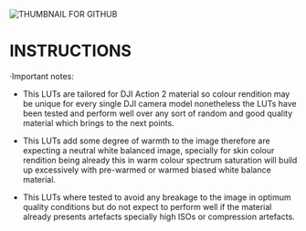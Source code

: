 ![THUMBNAIL FOR GITHUB](https://github.com/IRCGraphic/D-CINELIKE-AND-NORMAL-BLOCKBUSTER-LUT/assets/113941057/e6f190df-de00-4c56-9cd2-f3cd11eee20f)
# INSTRUCTIONS
·Important notes: 
- This LUTs are tailored for DJI Action 2 material so colour rendition may be unique for every single DJI camera model nonetheless the LUTs have been tested and perform well over any sort of random and good quality material which brings to the next points.

- This LUTs add some degree of warmth to the image therefore are expecting a neutral white balanced image, specially for skin colour rendition being already this in warm colour spectrum saturation will build up excessively with pre-warmed or warmed biased white balance material.

- This LUTs where tested to avoid any breakage to the image in optimum quality conditions but do not expect to perform well if the material already presents artefacts specially high ISOs or compression artefacts.
